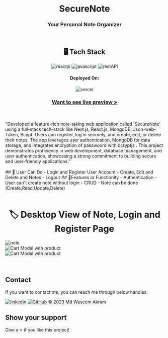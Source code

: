 <h1 align="center">SecureNote</h1>
<h3 align="center">Your Personal Note Organizer</h3>
<br />
<h2 align="center">🖥️ Tech Stack</h2>
<p align="center">
<!--    <img src="https://img.shields.io/badge/Next.js-black?style=for-the-badge&logo=nextdotjs&logoColor=white" alt="nextjs" /> -->
   <img src="https://img.shields.io/badge/React-20232A?style=for-the-badge&logo=react&logoColor=61DAFB" alt="reactjs" />
  <img src="https://img.shields.io/badge/JavaScript-323330?style=for-the-badge&logo=javascript&logoColor=F7DF1E" alt="javascript" />
  <img src="https://img.shields.io/badge/Rest_API-02303A?style=for-the-badge&logo=react-router&logoColor=white" alt="restAPI" />
<!--   <img src="https://img.shields.io/badge/Json%20Web%20Token-339933?style=for-the-badge&logo=jsonwebtoken&logoColor=white" alt="Jwt"/> -->
<!--   <img src="https://img.shields.io/badge/HTML5-E34F26?style=for-the-badge&logo=html5&logoColor=white" alt="html5" /> -->
<!--   <img src="https://img.shields.io/badge/Bcrypt-8A2BE2?style=for-the-badge&logo=bcrypt&logoColor=white" alt="bcrypt"/> -->
<!--    <img src="https://img.shields.io/badge/Mongoose-02303A?style=for-the-badge&logo=mongoose&logoColor=white&color=red" alt="mongoose"/> -->
</p>
<h4 align="center">Deployed On:</h4>
<p align="center">  
  <img src="https://img.shields.io/badge/Vercel-00C7B7?style=for-the-badge&logo=vercel&logoColor=white" alt="vercel" />
</p>
<h3 align="center"><a href="https://secure-note-waseem49.vercel.app/" target="_blank"><strong>Want to see live preview »</strong></a></h3>
<br />
<br />
"Developed a feature-rich note-taking web application called 'SecureNote' using a full-stack tech-stack like Next.js, React.js, MongoDB, Json-web-Token, Bcypt. Users can register, log in securely, and create, edit, or delete their notes. The app leverages user authentication, MongoDB for data storage, and integrates encryption of passwoord with bcryptjs . This project demonstrates proficiency in web development, database management, and user authentication, showcasing a strong commitment to building secure and user-friendly applications."
<br />
<br />
## 🚀 User Can Do
- Login and Register User Account
- Create, Edit and Delete and Notes
- Logout
## 🚀Features or Functionlty
- Authentication - User can't create note without login
- CRUD  - Note can be done (Create,Read,Update,Delete)
<br />
<br />
<h1 align="center"> 🏷️ Desktop View of Note, Login and Register Page</h1>
<img src="https://github.com/Waseem49/SecureNote/assets/111652485/396ca5fd-ce42-413f-b5a0-d03a083b1b33" width="auto" alt="note"/>
<br />
<img src="https://github.com/Waseem49/SecureNote/assets/111652485/ca6cc3c6-ca22-4b64-bc81-695c4138f41d" width="auto" alt="Cart Modal with product"/>
<br />
<img src="https://github.com/Waseem49/SecureNote/assets/111652485/41d3358f-1800-4359-aab5-d8a3d69c7d92" width="auto" alt="Cart Modal with product"/>
<br />
<br />
<br />
<h2 >Contact</h2>   
If you want to contact me, you can reach me through below handles. 
<br />
   
[![linkedin](https://img.shields.io/badge/Md_Waseem_Akram-0077B5?style=for-the-badge&logo=linkedin&logoColor=white)](https://www.linkedin.com/in/waseem49/)
[![GitHub](https://img.shields.io/badge/Md_Waseem_Akram-20232A?style=for-the-badge&logo=Github&logoColor=white)](https://github.com/Waseem49)
© 2023 Md Waseem Akram

## Show your support
Give a ⭐️ if you like this project!
